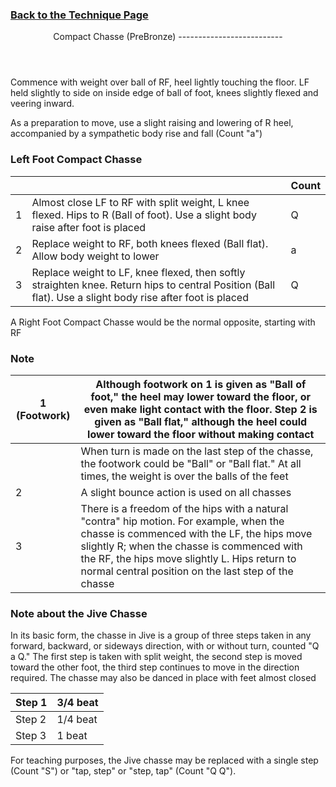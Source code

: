 ### [ Back to the Technique Page](../technique.md)

 <header>Compact Chasse (PreBronze)
--------------------------

 </header>Commence with weight over ball of RF, heel lightly touching the floor. LF held slightly to side on inside edge of ball of foot, knees slightly flexed and veering inward.

As a preparation to move, use a slight raising and lowering of R heel, accompanied by a sympathetic body rise and fall (Count "a")

### Left Foot Compact Chasse

 |  |  | Count |
|---|---|---|
| 1 | Almost close LF to RF with split weight, L knee flexed. Hips to R (Ball of foot). Use a slight body raise after foot is placed | Q |
| 2 | Replace weight to RF, both knees flexed (Ball flat). Allow body weight to lower | a |
| 3 | Replace weight to LF, knee flexed, then softly straighten knee. Return hips to central Position (Ball flat). Use a slight body rise after foot is placed | Q |

A Right Foot Compact Chasse would be the normal opposite, starting with RF

### Note

 | 1 (Footwork) | Although footwork on 1 is given as "Ball of foot," the heel may lower toward the floor, or even make light contact with the floor. Step 2 is given as "Ball flat," although the heel could lower toward the floor without making contact |
|---|---|
|  | When turn is made on the last step of the chasse, the footwork could be "Ball" or "Ball flat." At all times, the weight is over the balls of the feet |
| 2 | A slight bounce action is used on all chasses |
| 3 | There is a freedom of the hips with a natural "contra" hip motion. For example, when the chasse is commenced with the LF, the hips move slightly R; when the chasse is commenced with the RF, the hips move slightly L. Hips return to normal central position on the last step of the chasse |

### Note about the Jive Chasse

In its basic form, the chasse in Jive is a group of three steps taken in any forward, backward, or sideways direction, with or without turn, counted "Q a Q." The first step is taken with split weight, the second step is moved toward the other foot, the third step continues to move in the direction required. The chasse may also be danced in place with feet almost closed

 | Step 1 | 3/4 beat |
|---|---|
| Step 2 | 1/4 beat |
| Step 3 | 1 beat |

For teaching purposes, the Jive chasse may be replaced with a single step (Count "S") or "tap, step" or "step, tap" (Count "Q Q").